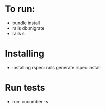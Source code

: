 # To run:
- bundle install
- rails db:migrate
- rails s

# Installing
- installing rspec: rails generate rspec:install

# Run tests
- run: cucumber -s   

